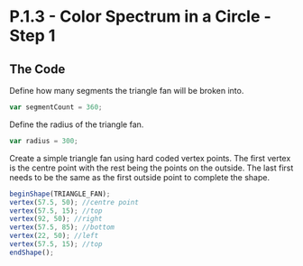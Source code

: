 # P.1.3 - Color Spectrum in a Circle - Step 1

## The Code

Define how many segments the triangle fan will be broken into.

```js
var segmentCount = 360;
```

Define the radius of the triangle fan.

```js
var radius = 300;
```

Create a simple triangle fan using hard coded vertex points. The first vertex is the centre point with the rest being the points on the outside. The last first needs to be the same as the first outside point to complete the shape.

```js
beginShape(TRIANGLE_FAN);
vertex(57.5, 50); //centre point
vertex(57.5, 15); //top
vertex(92, 50); //right
vertex(57.5, 85); //bottom
vertex(22, 50); //left
vertex(57.5, 15); //top
endShape();
```

